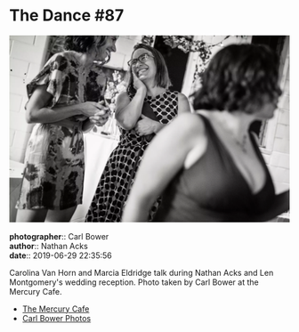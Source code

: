 # The Dance #87

![Carolina Van Horne and Marcia Eldridge talk](assets/2019-06-29-set-4-the-dance-87.webp)

**photographer**:: Carl Bower  
**author**:: Nathan Acks  
**date**:: 2019-06-29 22:35:56

Carolina Van Horn and Marcia Eldridge talk during Nathan Acks and Len Montgomery's wedding reception. Photo taken by Carl Bower at the Mercury Cafe.

* [The Mercury Cafe](http://mercurycafe.com)
* [Carl Bower Photos](https://carlbowerphotos.com)

